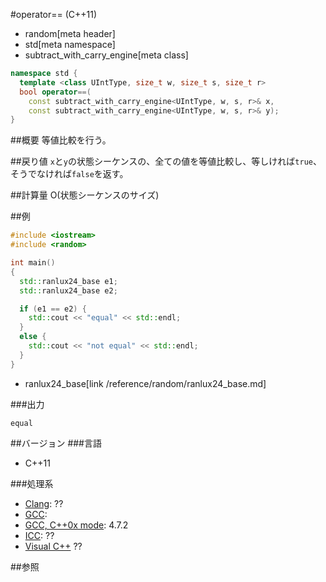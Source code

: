 #operator== (C++11)
* random[meta header]
* std[meta namespace]
* subtract_with_carry_engine[meta class]

```cpp
namespace std {
  template <class UIntType, size_t w, size_t s, size_t r>
  bool operator==(
    const subtract_with_carry_engine<UIntType, w, s, r>& x,
    const subtract_with_carry_engine<UIntType, w, s, r>& y);
}
```

##概要
等値比較を行う。


##戻り値
`x`と`y`の状態シーケンスの、全ての値を等値比較し、等しければ`true`、そうでなければ`false`を返す。


##計算量
O(状態シーケンスのサイズ)


##例
```cpp
#include <iostream>
#include <random>

int main()
{
  std::ranlux24_base e1;
  std::ranlux24_base e2;

  if (e1 == e2) {
	std::cout << "equal" << std::endl;
  }
  else {
	std::cout << "not equal" << std::endl;
  }
}
```
* ranlux24_base[link /reference/random/ranlux24_base.md]

###出力
```
equal
```

##バージョン
###言語
- C++11

###処理系
- [Clang](/implementation.md#clang): ??
- [GCC](/implementation.md#gcc): 
- [GCC, C++0x mode](/implementation.md#gcc): 4.7.2
- [ICC](/implementation.md#icc): ??
- [Visual C++](/implementation.md#visual_cpp) ??


##参照


